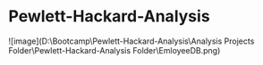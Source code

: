 # Pewlett-Hackard-Analysis

![image](D:\Bootcamp\Pewlett-Hackard-Analysis\Analysis Projects Folder\Pewlett-Hackard-Analysis Folder\EmloyeeDB.png)